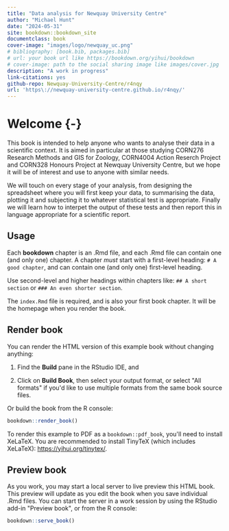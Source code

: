 ```yaml
--- 
title: "Data analysis for Newquay University Centre"
author: "Michael Hunt"
date: "2024-05-31"
site: bookdown::bookdown_site
documentclass: book
cover-image: "images/logo/newquay_uc.png"
# bibliography: [book.bib, packages.bib]
# url: your book url like https://bookdown.org/yihui/bookdown
# cover-image: path to the social sharing image like images/cover.jpg
description: "A work in progress"
link-citations: yes
github-repo: Newquay-University-Centre/r4nqy
url: 'https\://newquay-university-centre.github.io/r4nqy/'
---
```




# Welcome {-}

This book is intended to help anyone who wants to analyse their data in a scientific context. It is aimed in particular at those studying CORN276 Research Methods and GIS for Zoology, CORN4004 Action Reserch Project and CORN328 Honours Project at Newquay University Centre, but we hope it will be of interest and use to anyone with similar needs.

We will touch on every stage of your analysis, from designing the spreadsheet where you will first keep your data, to summarising the data, plotting it and subjecting it to whatever statistical test is appropriate. Finally we will learn how to interpet the output of these tests and then report this in language appropriate for a scientific report.

## Usage 

Each **bookdown** chapter is an .Rmd file, and each .Rmd file can contain one (and only one) chapter. A chapter *must* start with a first-level heading: `# A good chapter`, and can contain one (and only one) first-level heading.

Use second-level and higher headings within chapters like: `## A short section` or `### An even shorter section`.

The `index.Rmd` file is required, and is also your first book chapter. It will be the homepage when you render the book.

## Render book

You can render the HTML version of this example book without changing anything:

1. Find the **Build** pane in the RStudio IDE, and

1. Click on **Build Book**, then select your output format, or select "All formats" if you'd like to use multiple formats from the same book source files.

Or build the book from the R console:


```r
bookdown::render_book()
```

To render this example to PDF as a `bookdown::pdf_book`, you'll need to install XeLaTeX. You are recommended to install TinyTeX (which includes XeLaTeX): <https://yihui.org/tinytex/>.

## Preview book

As you work, you may start a local server to live preview this HTML book. This preview will update as you edit the book when you save individual .Rmd files. You can start the server in a work session by using the RStudio add-in "Preview book", or from the R console:


```r
bookdown::serve_book()
```



